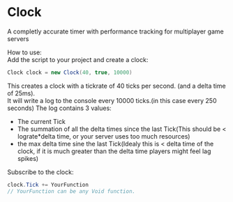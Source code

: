 # Clock
A completly accurate timer with performance tracking for multiplayer game servers

How to use:\
Add the script to your project and create a clock:
```csharp
Clock clock = new Clock(40, true, 10000)
```
This creates a clock with a tickrate of 40 ticks per second. (and a delta time of 25ms).\
It will write a log to the console every 10000 ticks.(in this case every 250 seconds)
The log contains 3 values:
- The current Tick
- The summation of all the delta times since the last Tick(This should be < lograte*delta time, or your server uses too much resources)
- the max delta time sine the last Tick(Idealy this is < delta time of the clock, if it is much greater than the delta time players might feel lag spikes)

Subscribe to the clock:
```csharp
clock.Tick += YourFunction
// YourFunction can be any Void function.
```
